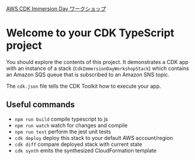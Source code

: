 [AWS CDK Immersion Day ワークショップ](https://catalog.us-east0.prod.workshops.aws/workshops/10141411-0192-4021-afa8-2436f3c66bd8/ja-JP)

# Welcome to your CDK TypeScript project

You should explore the contents of this project. It demonstrates a CDK app with an instance of a stack (`CdkImmersionDayWorkshopStack`)
which contains an Amazon SQS queue that is subscribed to an Amazon SNS topic.

The `cdk.json` file tells the CDK Toolkit how to execute your app.

## Useful commands

* `npm run build`   compile typescript to js
* `npm run watch`   watch for changes and compile
* `npm run test`    perform the jest unit tests
* `cdk deploy`      deploy this stack to your default AWS account/region
* `cdk diff`        compare deployed stack with current state
* `cdk synth`       emits the synthesized CloudFormation template
